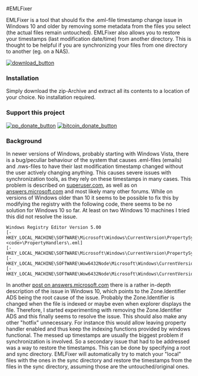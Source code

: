 #EMLFixer 

EMLFixer is a tool that should fix the .eml-file timestamp change issue in Windows 10 and older by removing some metadata from the files you select (the actual files remain untouched). EMLFixer also allows you to restore your timestamps (last modification date/time) from another directory. This is thought to be helpful if you are synchronizing your files from one directory to another (eg. on a NAS). 

[![download_button](https://bfourdev.files.wordpress.com/2017/01/download_button2.png)](https://github.com/bfour/EMLFixer/raw/master/EMLFixer.zip) 

### Installation

Simply download the zip-Archive and extract all its contents to a location of your choice. No installation required.

### Support this project
[![pp_donate_button](https://bfourdev.files.wordpress.com/2017/01/pp_donate_button.png)](https://www.paypal.com/cgi-bin/webscr?cmd=_donations&business=G2ZWPMUAULGXL&lc=AT&item_name=open%20source%20software&item_number=EMLFixer&currency_code=EUR&bn=PP%2dDonationsBF%3abtn_donate_SM%2egif%3aNonHosted) 
[![bitcoin_donate_button](https://bfourdev.files.wordpress.com/2017/01/bitcoin_donate_button.png)](bitcoin:19gGiv85yPAxayVEVk4BSsUo8KPc37Ht3K?label=EMLFixer) 

### Background

In newer versions of Windows, probably starting with Windows Vista, there is a bug/peculiar behaviour of the system that causes .eml-files (emails) and .nws-files to have their last modification timestamp changed without the user actively changing anything. This causes severe issues with synchronization tools, as they rely on these timestamps in many cases. This problem is described on [superuser.com](http://superuser.com/questions/1079988/something-in-windows-10-is-re-dating-all-of-my-archived-eml-files), as well as on [answers.microsoft.com](https://answers.microsoft.com/en-us/windows/forum/windows_7-files/why-do-eml-files-modified-date-change-on-mouseover/d6b92680-9200-4731-932f-b45c0c8187dd) and most likely many other forums. While on versions of Windows older than 10 it seems to be possible to fix this by modifying the registry with the following code, there seems to be no solution for Windows 10 so far. At least on two Windows 10 machines I tried this did not resolve the issue.

    Windows Registry Editor Version 5.00
    [-HKEY_LOCAL_MACHINE\SOFTWARE\Microsoft\Windows\CurrentVersion\PropertySystem</code><code>\PropertyHandlers\.eml]
    [-HKEY_LOCAL_MACHINE\SOFTWARE\Microsoft\Windows\CurrentVersion\PropertySystem\PropertyHandlers\.nws]
    [-HKEY_LOCAL_MACHINE\SOFTWARE\Wow6432Node\Microsoft\Windows\CurrentVersion\PropertySystem\PropertyHandlers\.eml]
    [-HKEY_LOCAL_MACHINE\SOFTWARE\Wow6432Node\Microsoft\Windows\CurrentVersion\PropertySystem\PropertyHandlers\.nws]

In another [post on answers.microsoft.com](https://answers.microsoft.com/en-us/windows/forum/windows_10-files/windows-10-bug-needs-fixing-now/24cc4640-4831-4bb7-b4c3-906fe87f5e23?page=2) there is a rather in-depth description of the issue in Windows 10, which points to the Zone.Identifier ADS being the root cause of the issue. Probably the Zone.Identifier is changed when the file is indexed or maybe even when explorer displays the file. Therefore, I started experimenting with removing the Zone.Identifier ADS and this finally seems to resolve the issue. This should also make any other "hotfix" unnecessary. For instance this would allow leaving property handler enabled and thus keep the indexing functions provided by windows functional. The messed up timestamps are usually the biggest problem if synchronization is involved. So a secondary issue that had to be addressed was a way to restore the timestamps. This can be done by specifying a root and sync directory. EMLFixer will automatically try to match your "local" files with the ones in the sync directory and restore the timestamps from the files in the sync directory, assuming those are the untouched/original ones.
